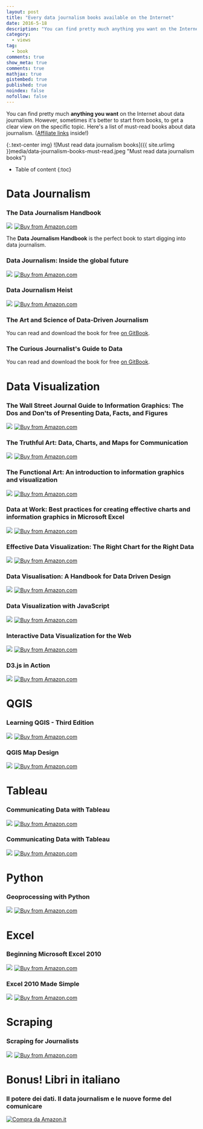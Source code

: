 ```yaml
---
layout: post
title: "Every data journalism books available on the Internet"
date: 2016-5-18
description: "You can find pretty much anything you want on the Internet about data journalism. However, sometimes it's better to start from books, to get a clear view on the specific topic. Here's a list of must-read books about data journalism."
category: 
  - views
tag:
  - book
comments: true
show_meta: true
comments: true
mathjax: true
gistembed: true
published: true
noindex: false
nofollow: false
---
```


You can find pretty much **anything you want** on the Internet about data journalism. However, sometimes it's better to start from books, to get a clear view on the specific topic. Here's a list of must-read books about data journalism.
([Affiliate links](https://en.wikipedia.org/wiki/Affiliate_marketing) inside!)

<!--more-->

{:.text-center img}
![Must read data journalism books]({{ site.urlimg }}media/data-journalism-books-must-read.jpeg "Must read data journalism books")


* Table of content
{:toc}

# Data Journalism

### The Data Journalism Handbook

<a  href="http://www.amazon.com/gp/product/1449330061/ref=as_li_tl?ie=UTF8&camp=1789&creative=9325&creativeASIN=1449330061&linkCode=as2&tag=damianobacci-20&linkId=ECEHKCYUVGXJW75U"><img border="0" src="http://ws-na.amazon-adsystem.com/widgets/q?_encoding=UTF8&ASIN=1449330061&Format=_SL160_&ID=AsinImage&MarketPlace=US&ServiceVersion=20070822&WS=1&tag=damianobacci-20" ></a><img src="http://ir-na.amazon-adsystem.com/e/ir?t=damianobacci-20&l=as2&o=1&a=1449330061" width="1" height="1" border="0" alt="" style="border:none !important; margin:0px !important;" />
<a href="http://www.amazon.com/gp/product/1449330061/ref=as_li_tl?ie=UTF8&camp=1789&creative=9325&creativeASIN=1449330061&linkCode=as2&tag=damianobacci-20&linkId=ECEHKCYUVGXJW75U">
  <img src="https://damianobacci.github.io/images//media/amazon_button.png" alt="Buy from Amazon.com">
</a>

The **Data Journalism Handbook** is the perfect book to start digging into data journalism.

### Data Journalism: Inside the global future

<a  href="http://www.amazon.com/gp/product/1845496639/ref=as_li_tl?ie=UTF8&camp=1789&creative=9325&creativeASIN=1845496639&linkCode=as2&tag=damianobacci-20&linkId=YEMHJ5XABY534XP4"><img border="0" src="http://ws-na.amazon-adsystem.com/widgets/q?_encoding=UTF8&ASIN=1845496639&Format=_SL160_&ID=AsinImage&MarketPlace=US&ServiceVersion=20070822&WS=1&tag=damianobacci-20" ></a><img src="http://ir-na.amazon-adsystem.com/e/ir?t=damianobacci-20&l=as2&o=1&a=1845496639" width="1" height="1" border="0" alt="" style="border:none !important; margin:0px !important;" />
<a href="http://www.amazon.com/gp/product/1845496639/ref=as_li_tl?ie=UTF8&camp=1789&creative=9325&creativeASIN=1845496639&linkCode=as2&tag=damianobacci-20&linkId=YEMHJ5XABY534XP4">
  <img src="https://damianobacci.github.io/images//media/amazon_button.png" alt="Buy from Amazon.com">
</a>

### Data Journalism Heist

<a  href="http://www.amazon.com/gp/product/B00GX79DB6/ref=as_li_tl?ie=UTF8&camp=1789&creative=9325&creativeASIN=B00GX79DB6&linkCode=as2&tag=damianobacci-20&linkId=URLZU2JREESOBUN5"><img border="0" src="http://ws-na.amazon-adsystem.com/widgets/q?_encoding=UTF8&ASIN=B00GX79DB6&Format=_SL160_&ID=AsinImage&MarketPlace=US&ServiceVersion=20070822&WS=1&tag=damianobacci-20" ></a><img src="http://ir-na.amazon-adsystem.com/e/ir?t=damianobacci-20&l=as2&o=1&a=B00GX79DB6" width="1" height="1" border="0" alt="" style="border:none !important; margin:0px !important;" />
<a href="http://www.amazon.com/gp/product/B00GX79DB6/ref=as_li_tl?ie=UTF8&camp=1789&creative=9325&creativeASIN=B00GX79DB6&linkCode=as2&tag=damianobacci-20&linkId=URLZU2JREESOBUN5">
  <img src="https://damianobacci.github.io/images//media/amazon_button.png" alt="Buy from Amazon.com">
</a>

### The Art and Science of Data-Driven Journalism

You can read and download the book for free [on GitBook](https://www.gitbook.com/book/towcenter/the-art-and-science-of-data-driven-journalism/details).

### The Curious Journalist's Guide to Data

You can read and download the book for free [on GitBook](https://www.gitbook.com/book/towcenter/curious-journalist-s-guide-to-data/details).

# Data Visualization

### The Wall Street Journal Guide to Information Graphics: The Dos and Don'ts of Presenting Data, Facts, and Figures

<a  href="http://www.amazon.com/gp/product/0393347281/ref=as_li_tl?ie=UTF8&camp=1789&creative=9325&creativeASIN=0393347281&linkCode=as2&tag=damianobacci-20&linkId=NLAAVCYM4NOLOWJR"><img border="0" src="http://ws-na.amazon-adsystem.com/widgets/q?_encoding=UTF8&ASIN=0393347281&Format=_SL160_&ID=AsinImage&MarketPlace=US&ServiceVersion=20070822&WS=1&tag=damianobacci-20" ></a><img src="http://ir-na.amazon-adsystem.com/e/ir?t=damianobacci-20&l=as2&o=1&a=0393347281" width="1" height="1" border="0" alt="" style="border:none !important; margin:0px !important;" />
<a href="http://www.amazon.com/gp/product/0393347281/ref=as_li_tl?ie=UTF8&camp=1789&creative=9325&creativeASIN=0393347281&linkCode=as2&tag=damianobacci-20&linkId=NLAAVCYM4NOLOWJR">
  <img src="https://damianobacci.github.io/images//media/amazon_button.png" alt="Buy from Amazon.com">
</a>

### The Truthful Art: Data, Charts, and Maps for Communication

<a  href="http://www.amazon.com/gp/product/0321934075/ref=as_li_tl?ie=UTF8&camp=1789&creative=9325&creativeASIN=0321934075&linkCode=as2&tag=damianobacci-20&linkId=2GGPOEGUQHX4DJWG"><img border="0" src="http://ws-na.amazon-adsystem.com/widgets/q?_encoding=UTF8&ASIN=0321934075&Format=_SL160_&ID=AsinImage&MarketPlace=US&ServiceVersion=20070822&WS=1&tag=damianobacci-20" ></a><img src="http://ir-na.amazon-adsystem.com/e/ir?t=damianobacci-20&l=as2&o=1&a=0321934075" width="1" height="1" border="0" alt="" style="border:none !important; margin:0px !important;" />
<a href="http://www.amazon.com/gp/product/0321934075/ref=as_li_tl?ie=UTF8&camp=1789&creative=9325&creativeASIN=0321934075&linkCode=as2&tag=damianobacci-20&linkId=2GGPOEGUQHX4DJWG">
  <img src="https://damianobacci.github.io/images//media/amazon_button.png" alt="Buy from Amazon.com">
</a>

### The Functional Art: An introduction to information graphics and visualization

<a  href="http://www.amazon.com/gp/product/0321834739/ref=as_li_tl?ie=UTF8&camp=1789&creative=9325&creativeASIN=0321834739&linkCode=as2&tag=damianobacci-20&linkId=4PDJRNFS2BGMYXNU"><img border="0" src="http://ws-na.amazon-adsystem.com/widgets/q?_encoding=UTF8&ASIN=0321834739&Format=_SL160_&ID=AsinImage&MarketPlace=US&ServiceVersion=20070822&WS=1&tag=damianobacci-20" ></a><img src="http://ir-na.amazon-adsystem.com/e/ir?t=damianobacci-20&l=as2&o=1&a=0321834739" width="1" height="1" border="0" alt="" style="border:none !important; margin:0px !important;" />
<a href="http://www.amazon.com/gp/product/0321834739/ref=as_li_tl?ie=UTF8&camp=1789&creative=9325&creativeASIN=0321834739&linkCode=as2&tag=damianobacci-20&linkId=4PDJRNFS2BGMYXNU">
  <img src="https://damianobacci.github.io/images//media/amazon_button.png" alt="Buy from Amazon.com">
</a>

### Data at Work: Best practices for creating effective charts and information graphics in Microsoft Excel

<a href="https://www.amazon.com/gp/product/0134268636/ref=as_li_tl?ie=UTF8&camp=1789&creative=9325&creativeASIN=0134268636&linkCode=as2&tag=damianobacci-20&linkId=493e45af73f9a55e4435bc1e4440cfb3"><img border="0" src="//ws-na.amazon-adsystem.com/widgets/q?_encoding=UTF8&MarketPlace=US&ASIN=0134268636&ServiceVersion=20070822&ID=AsinImage&WS=1&Format=_SL160_&tag=damianobacci-20" ></a><img src="//ir-na.amazon-adsystem.com/e/ir?t=damianobacci-20&l=am2&o=1&a=0134268636" width="1" height="1" border="0" alt="" style="border:none !important; margin:0px !important;" />
<a href="https://www.amazon.com/gp/product/0134268636/ref=as_li_tl?ie=UTF8&camp=1789&creative=9325&creativeASIN=0134268636&linkCode=as2&tag=damianobacci-20&linkId=493e45af73f9a55e4435bc1e4440cfb3">
  <img src="https://damianobacci.github.io/images//media/amazon_button.png" alt="Buy from Amazon.com">
</a>

### Effective Data Visualization: The Right Chart for the Right Data 

<a href="https://www.amazon.com/gp/product/1506303056/ref=as_li_tl?ie=UTF8&camp=1789&creative=9325&creativeASIN=1506303056&linkCode=as2&tag=damianobacci-20&linkId=96f96c2515e68b7e46e0ed5fe02ac537"><img border="0" src="//ws-na.amazon-adsystem.com/widgets/q?_encoding=UTF8&MarketPlace=US&ASIN=1506303056&ServiceVersion=20070822&ID=AsinImage&WS=1&Format=_SL160_&tag=damianobacci-20" ></a><img src="//ir-na.amazon-adsystem.com/e/ir?t=damianobacci-20&l=am2&o=1&a=1506303056" width="1" height="1" border="0" alt="" style="border:none !important; margin:0px !important;" />
<a href="https://www.amazon.com/gp/product/1506303056/ref=as_li_tl?ie=UTF8&camp=1789&creative=9325&creativeASIN=1506303056&linkCode=as2&tag=damianobacci-20&linkId=96f96c2515e68b7e46e0ed5fe02ac537">
  <img src="https://damianobacci.github.io/images//media/amazon_button.png" alt="Buy from Amazon.com">
</a>

### Data Visualisation: A Handbook for Data Driven Design

<a href="https://www.amazon.com/gp/product/1473912148/ref=as_li_tl?ie=UTF8&camp=1789&creative=9325&creativeASIN=1473912148&linkCode=as2&tag=damianobacci-20&linkId=f64feaeb6003aa56f479ea769abc04bf"><img border="0" src="//ws-na.amazon-adsystem.com/widgets/q?_encoding=UTF8&MarketPlace=US&ASIN=1473912148&ServiceVersion=20070822&ID=AsinImage&WS=1&Format=_SL160_&tag=damianobacci-20" ></a><img src="//ir-na.amazon-adsystem.com/e/ir?t=damianobacci-20&l=am2&o=1&a=1473912148" width="1" height="1" border="0" alt="" style="border:none !important; margin:0px !important;" />
<a href="https://www.amazon.com/gp/product/1473912148/ref=as_li_tl?ie=UTF8&camp=1789&creative=9325&creativeASIN=1473912148&linkCode=as2&tag=damianobacci-20&linkId=f64feaeb6003aa56f479ea769abc04bf">
  <img src="https://damianobacci.github.io/images//media/amazon_button.png" alt="Buy from Amazon.com">
</a>

### Data Visualization with JavaScript

<a href="https://www.amazon.com/gp/product/1593276052/ref=as_li_tl?ie=UTF8&camp=1789&creative=9325&creativeASIN=1593276052&linkCode=as2&tag=damianobacci-20&linkId=dfc6e201b0d17bf6c35a3a8d17818f75"><img border="0" src="//ws-na.amazon-adsystem.com/widgets/q?_encoding=UTF8&MarketPlace=US&ASIN=1593276052&ServiceVersion=20070822&ID=AsinImage&WS=1&Format=_SL160_&tag=damianobacci-20" ></a><img src="//ir-na.amazon-adsystem.com/e/ir?t=damianobacci-20&l=am2&o=1&a=1593276052" width="1" height="1" border="0" alt="" style="border:none !important; margin:0px !important;" />
<a href="https://www.amazon.com/gp/product/1593276052/ref=as_li_tl?ie=UTF8&camp=1789&creative=9325&creativeASIN=1593276052&linkCode=as2&tag=damianobacci-20&linkId=dfc6e201b0d17bf6c35a3a8d17818f75">
  <img src="https://damianobacci.github.io/images//media/amazon_button.png" alt="Buy from Amazon.com">
</a>

### Interactive Data Visualization for the Web

<a href="https://www.amazon.com/gp/product/1449339735/ref=as_li_tl?ie=UTF8&camp=1789&creative=9325&creativeASIN=1449339735&linkCode=as2&tag=damianobacci-20&linkId=e5814b6f3b445ac2f83141b4fd3a7559"><img border="0" src="//ws-na.amazon-adsystem.com/widgets/q?_encoding=UTF8&MarketPlace=US&ASIN=1449339735&ServiceVersion=20070822&ID=AsinImage&WS=1&Format=_SL160_&tag=damianobacci-20" ></a><img src="//ir-na.amazon-adsystem.com/e/ir?t=damianobacci-20&l=am2&o=1&a=1449339735" width="1" height="1" border="0" alt="" style="border:none !important; margin:0px !important;" />
<a href="https://www.amazon.com/gp/product/1449339735/ref=as_li_tl?ie=UTF8&camp=1789&creative=9325&creativeASIN=1449339735&linkCode=as2&tag=damianobacci-20&linkId=e5814b6f3b445ac2f83141b4fd3a7559">
  <img src="https://damianobacci.github.io/images//media/amazon_button.png" alt="Buy from Amazon.com">
</a>

### D3.js in Action

<a href="https://www.amazon.com/gp/product/1617292117/ref=as_li_tl?ie=UTF8&camp=1789&creative=9325&creativeASIN=1617292117&linkCode=as2&tag=damianobacci-20&linkId=8059460532f3b5d80df77b9a71067e43"><img border="0" src="//ws-na.amazon-adsystem.com/widgets/q?_encoding=UTF8&MarketPlace=US&ASIN=1617292117&ServiceVersion=20070822&ID=AsinImage&WS=1&Format=_SL160_&tag=damianobacci-20" ></a><img src="//ir-na.amazon-adsystem.com/e/ir?t=damianobacci-20&l=am2&o=1&a=1617292117" width="1" height="1" border="0" alt="" style="border:none !important; margin:0px !important;" />
<a href="https://www.amazon.com/gp/product/1617292117/ref=as_li_tl?ie=UTF8&camp=1789&creative=9325&creativeASIN=1617292117&linkCode=as2&tag=damianobacci-20&linkId=8059460532f3b5d80df77b9a71067e43">
  <img src="https://damianobacci.github.io/images//media/amazon_button.png" alt="Buy from Amazon.com">
</a>

# QGIS

### Learning QGIS - Third Edition

<a  href="http://www.amazon.com/gp/product/1785880330/ref=as_li_tl?ie=UTF8&camp=1789&creative=9325&creativeASIN=1785880330&linkCode=as2&tag=damianobacci-20&linkId=CR4636FWHHRAGWDR"><img border="0" src="http://ws-na.amazon-adsystem.com/widgets/q?_encoding=UTF8&ASIN=1785880330&Format=_SL160_&ID=AsinImage&MarketPlace=US&ServiceVersion=20070822&WS=1&tag=damianobacci-20" ></a><img src="http://ir-na.amazon-adsystem.com/e/ir?t=damianobacci-20&l=as2&o=1&a=1785880330" width="1" height="1" border="0" alt="" style="border:none !important; margin:0px !important;" />
<a href="http://www.amazon.com/gp/product/1785880330/ref=as_li_tl?ie=UTF8&camp=1789&creative=9325&creativeASIN=1785880330&linkCode=as2&tag=damianobacci-20&linkId=CR4636FWHHRAGWDR">
  <img src="https://damianobacci.github.io/images//media/amazon_button.png" alt="Buy from Amazon.com">
</a>

### QGIS Map Design

<a  href="http://www.amazon.com/gp/product/0989421759/ref=as_li_tl?ie=UTF8&camp=1789&creative=9325&creativeASIN=0989421759&linkCode=as2&tag=damianobacci-20&linkId=ESU4BR2UNR44LUL2"><img border="0" src="http://ws-na.amazon-adsystem.com/widgets/q?_encoding=UTF8&ASIN=0989421759&Format=_SL160_&ID=AsinImage&MarketPlace=US&ServiceVersion=20070822&WS=1&tag=damianobacci-20" ></a><img src="http://ir-na.amazon-adsystem.com/e/ir?t=damianobacci-20&l=as2&o=1&a=0989421759" width="1" height="1" border="0" alt="" style="border:none !important; margin:0px !important;" />
<a href="http://www.amazon.com/gp/product/0989421759/ref=as_li_tl?ie=UTF8&camp=1789&creative=9325&creativeASIN=0989421759&linkCode=as2&tag=damianobacci-20&linkId=ESU4BR2UNR44LUL2">
  <img src="https://damianobacci.github.io/images//media/amazon_button.png" alt="Buy from Amazon.com">
</a>

# Tableau

### Communicating Data with Tableau

<a href="https://www.amazon.com/gp/product/1449372023/ref=as_li_tl?ie=UTF8&camp=1789&creative=9325&creativeASIN=1449372023&linkCode=as2&tag=damianobacci-20&linkId=2e66dcec78c951d16bd1752f2381cc4b"><img border="0" src="//ws-na.amazon-adsystem.com/widgets/q?_encoding=UTF8&MarketPlace=US&ASIN=1449372023&ServiceVersion=20070822&ID=AsinImage&WS=1&Format=_SL160_&tag=damianobacci-20" ></a><img src="//ir-na.amazon-adsystem.com/e/ir?t=damianobacci-20&l=am2&o=1&a=1449372023" width="1" height="1" border="0" alt="" style="border:none !important; margin:0px !important;" />
<a href="https://www.amazon.com/gp/product/1449372023/ref=as_li_tl?ie=UTF8&camp=1789&creative=9325&creativeASIN=1449372023&linkCode=as2&tag=damianobacci-20&linkId=2e66dcec78c951d16bd1752f2381cc4b">
  <img src="https://damianobacci.github.io/images//media/amazon_button.png" alt="Buy from Amazon.com">
</a>

### Communicating Data with Tableau

<a href="https://www.amazon.com/gp/product/1449372023/ref=as_li_tl?ie=UTF8&camp=1789&creative=9325&creativeASIN=1449372023&linkCode=as2&tag=damianobacci-20&linkId=2e66dcec78c951d16bd1752f2381cc4b"><img border="0" src="//ws-na.amazon-adsystem.com/widgets/q?_encoding=UTF8&MarketPlace=US&ASIN=1449372023&ServiceVersion=20070822&ID=AsinImage&WS=1&Format=_SL160_&tag=damianobacci-20" ></a><img src="//ir-na.amazon-adsystem.com/e/ir?t=damianobacci-20&l=am2&o=1&a=1449372023" width="1" height="1" border="0" alt="" style="border:none !important; margin:0px !important;" />
<a href="https://www.amazon.com/gp/product/1449372023/ref=as_li_tl?ie=UTF8&camp=1789&creative=9325&creativeASIN=1449372023&linkCode=as2&tag=damianobacci-20&linkId=2e66dcec78c951d16bd1752f2381cc4b">
  <img src="https://damianobacci.github.io/images//media/amazon_button.png" alt="Buy from Amazon.com">
</a>

# Python

### Geoprocessing with Python

<a href="https://www.amazon.com/gp/product/1617292141/ref=as_li_tl?ie=UTF8&camp=1789&creative=9325&creativeASIN=1617292141&linkCode=as2&tag=damianobacci-20&linkId=0576182fc91f16bc00f9b9568225ebc9"><img border="0" src="//ws-na.amazon-adsystem.com/widgets/q?_encoding=UTF8&MarketPlace=US&ASIN=1617292141&ServiceVersion=20070822&ID=AsinImage&WS=1&Format=_SL160_&tag=damianobacci-20" ></a><img src="//ir-na.amazon-adsystem.com/e/ir?t=damianobacci-20&l=am2&o=1&a=1617292141" width="1" height="1" border="0" alt="" style="border:none !important; margin:0px !important;" />
<a href="https://www.amazon.com/gp/product/1617292141/ref=as_li_tl?ie=UTF8&camp=1789&creative=9325&creativeASIN=1617292141&linkCode=as2&tag=damianobacci-20&linkId=0576182fc91f16bc00f9b9568225ebc9">
  <img src="https://damianobacci.github.io/images//media/amazon_button.png" alt="Buy from Amazon.com">
</a>

# Excel

### Beginning Microsoft Excel 2010

<a href="https://www.amazon.com/gp/product/B004VHAYM2/ref=as_li_tl?ie=UTF8&camp=1789&creative=9325&creativeASIN=B004VHAYM2&linkCode=as2&tag=damianobacci-20&linkId=2a3accbf41c364f9ff9a47970fc3e475"><img border="0" src="//ws-na.amazon-adsystem.com/widgets/q?_encoding=UTF8&MarketPlace=US&ASIN=B004VHAYM2&ServiceVersion=20070822&ID=AsinImage&WS=1&Format=_SL160_&tag=damianobacci-20" ></a><img src="//ir-na.amazon-adsystem.com/e/ir?t=damianobacci-20&l=am2&o=1&a=B004VHAYM2" width="1" height="1" border="0" alt="" style="border:none !important; margin:0px !important;" />
<a href="https://www.amazon.com/gp/product/B004VHAYM2/ref=as_li_tl?ie=UTF8&camp=1789&creative=9325&creativeASIN=B004VHAYM2&linkCode=as2&tag=damianobacci-20&linkId=2a3accbf41c364f9ff9a47970fc3e475">
  <img src="https://damianobacci.github.io/images//media/amazon_button.png" alt="Buy from Amazon.com">
</a>

### Excel 2010 Made Simple

<a href="https://www.amazon.com/gp/product/1430235454/ref=as_li_tl?ie=UTF8&camp=1789&creative=9325&creativeASIN=1430235454&linkCode=as2&tag=damianobacci-20&linkId=c5c809b4dec4fddb2e5e0cbd871f347d"><img border="0" src="//ws-na.amazon-adsystem.com/widgets/q?_encoding=UTF8&MarketPlace=US&ASIN=1430235454&ServiceVersion=20070822&ID=AsinImage&WS=1&Format=_SL160_&tag=damianobacci-20" ></a><img src="//ir-na.amazon-adsystem.com/e/ir?t=damianobacci-20&l=am2&o=1&a=1430235454" width="1" height="1" border="0" alt="" style="border:none !important; margin:0px !important;" />
<a href="https://www.amazon.com/gp/product/1430235454/ref=as_li_tl?ie=UTF8&camp=1789&creative=9325&creativeASIN=1430235454&linkCode=as2&tag=damianobacci-20&linkId=c5c809b4dec4fddb2e5e0cbd871f347d">
  <img src="https://damianobacci.github.io/images//media/amazon_button.png" alt="Buy from Amazon.com">
</a>

# Scraping

### Scraping for Journalists

<a  href="http://www.amazon.com/gp/product/B00CQ6L4JW/ref=as_li_tl?ie=UTF8&camp=1789&creative=9325&creativeASIN=B00CQ6L4JW&linkCode=as2&tag=damianobacci-20&linkId=DF642Z6OCPJMH2EJ"><img border="0" src="http://ws-na.amazon-adsystem.com/widgets/q?_encoding=UTF8&ASIN=B00CQ6L4JW&Format=_SL160_&ID=AsinImage&MarketPlace=US&ServiceVersion=20070822&WS=1&tag=damianobacci-20" ></a><img src="http://ir-na.amazon-adsystem.com/e/ir?t=damianobacci-20&l=as2&o=1&a=B00CQ6L4JW" width="1" height="1" border="0" alt="" style="border:none !important; margin:0px !important;" />
<a href="http://www.amazon.com/gp/product/B00CQ6L4JW/ref=as_li_tl?ie=UTF8&camp=1789&creative=9325&creativeASIN=B00CQ6L4JW&linkCode=as2&tag=damianobacci-20&linkId=DF642Z6OCPJMH2EJ">
  <img src="https://damianobacci.github.io/images//media/amazon_button.png" alt="Buy from Amazon.com">
</a>


# Bonus! Libri in italiano

### Il potere dei dati. Il data journalism e le nuove forme del comunicare

<a href="http://www.amazon.it/gp/product/8898837216/ref=as_li_qf_sp_asin_tl?ie=UTF8&camp=3370&creative=23322&creativeASIN=8898837216&linkCode=as2&tag=divagaz20-21">
  <img src="https://damianobacci.github.io/images//media/amazon_button.png" alt="Compra da Amazon.it">
</a>


